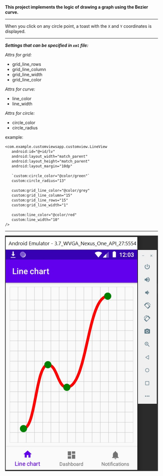 **This project implements the logic of drawing a graph using the Bezier curve.**

---

When you click on any circle point, a toast with the `X` and `Y` coordinates is displayed.

---

_**Settings that can be specified in `xml` file:**_

_Attrs for grid:_
- grid_line_rows
- grid_line_column
- grid_line_width
- grid_line_color


_Attrs for curve:_
- line_color
- line_width


_Attrs for circle:_
- circle_color
- circle_radius


example:

```
<com.example.customviewsapp.customview.LineView
   android:id="@+id/lv"
   android:layout_width="match_parent"
   android:layout_height="match_parent"
   android:layout_margin="10dp"

   `custom:circle_color="@color/green"`
   custom:circle_radius="13"

   custom:grid_line_color="@color/grey"
   custom:grid_line_column="15"
   custom:grid_line_rows="15"
   custom:grid_line_width="1"

   custom:line_color="@color/red"
   custom:line_width="10" 
/>
```


---

![Chart example](/app/src/main/assets/1.jpg)